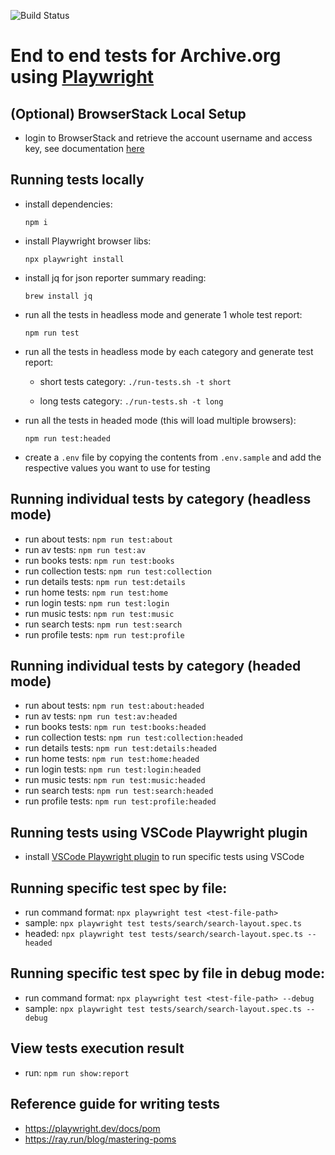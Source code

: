![Build Status](https://github.com/internetarchive/archiveorg-e2e-tests/actions/workflows/main.yml/badge.svg)

# End to end tests for Archive.org using [Playwright](https://playwright.dev/)

## (Optional) BrowserStack Local Setup

- login to BrowserStack and retrieve the account username and access key, see documentation [here](https://www.browserstack.com/docs/automate/playwright/getting-started/nodejs/test-runner)


## Running tests locally

- install dependencies:

    `npm i`

- install Playwright browser libs:

    `npx playwright install`

- install jq for json reporter summary reading:

    `brew install jq`

- run all the tests in headless mode and generate 1 whole test report:

    `npm run test`

- run all the tests in headless mode by each category and generate test report:

    - short tests category: `./run-tests.sh -t short`

    - long tests category: `./run-tests.sh -t long`

- run all the tests in headed mode (this will load multiple browsers):

    `npm run test:headed`

- create a `.env` file by copying the contents from `.env.sample` and add the respective values you want to use for testing


## Running individual tests by category (headless mode)

- run about tests: `npm run test:about`
- run av tests: `npm run test:av`
- run books tests: `npm run test:books`
- run collection tests: `npm run test:collection`
- run details tests: `npm run test:details`
- run home tests: `npm run test:home`
- run login tests: `npm run test:login`
- run music tests: `npm run test:music`
- run search tests: `npm run test:search`
- run profile tests: `npm run test:profile`


## Running individual tests by category (headed mode)

- run about tests: `npm run test:about:headed`
- run av tests: `npm run test:av:headed`
- run books tests: `npm run test:books:headed`
- run collection tests: `npm run test:collection:headed`
- run details tests: `npm run test:details:headed`
- run home tests: `npm run test:home:headed`
- run login tests: `npm run test:login:headed`
- run music tests: `npm run test:music:headed`
- run search tests: `npm run test:search:headed`
- run profile tests: `npm run test:profile:headed`


## Running tests using VSCode Playwright plugin

- install [VSCode Playwright plugin](https://marketplace.visualstudio.com/items?itemName=ms-playwright.playwright) to run specific tests using VSCode


## Running specific test spec by file:

- run command format: `npx playwright test <test-file-path>`
- sample: `npx playwright test tests/search/search-layout.spec.ts`
- headed: `npx playwright test tests/search/search-layout.spec.ts --headed`


## Running specific test spec by file in debug mode:

- run command format: `npx playwright test <test-file-path> --debug`
- sample: `npx playwright test tests/search/search-layout.spec.ts --debug`


## View tests execution result

- run: `npm run show:report`


## Reference guide for writing tests

- https://playwright.dev/docs/pom
- https://ray.run/blog/mastering-poms
